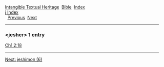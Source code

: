 [Intangible Textual Heritage](../../index)  [Bible](../index) 
[Index](index)   
[j Index](_j_)  
  [Previous](c06216)  [Next](c06218) 

------------------------------------------------------------------------

### &lt;jesher&gt; 1 entry

[Ch1 2:18](../kjv/ch1002.htm#018)  

------------------------------------------------------------------------

[Next: jeshimon (6)](c06218)
